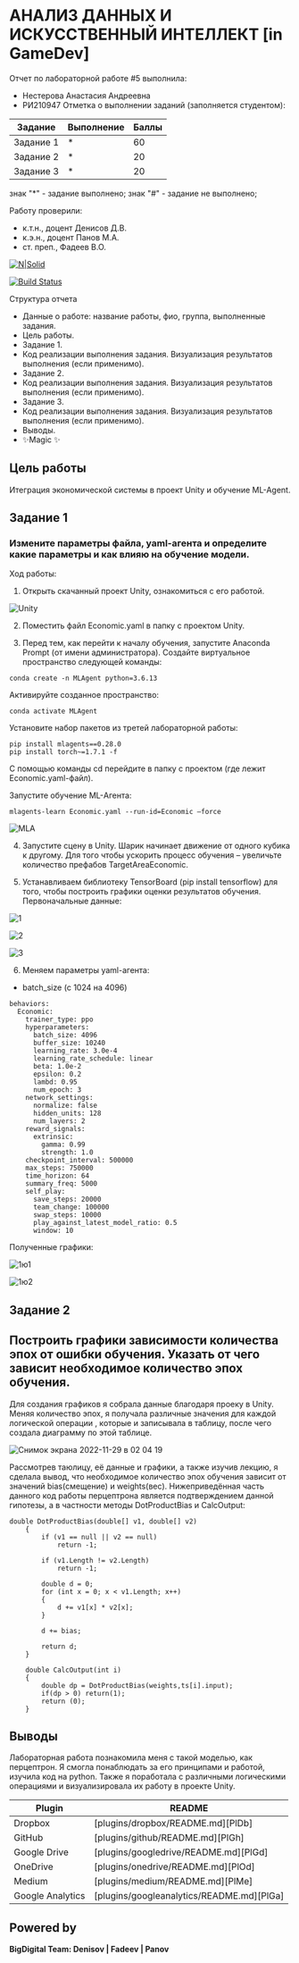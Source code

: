 # АНАЛИЗ ДАННЫХ И ИСКУССТВЕННЫЙ ИНТЕЛЛЕКТ [in GameDev]
Отчет по лабораторной работе #5 выполнила:
- Нестерова Анастасия Андреевна
- РИ210947
Отметка о выполнении заданий (заполняется студентом):

| Задание | Выполнение | Баллы |
| ------ | ------ | ------ |
| Задание 1 | * | 60 |
| Задание 2 | * | 20 |
| Задание 3 | * | 20 |

знак "*" - задание выполнено; знак "#" - задание не выполнено;

Работу проверили:
- к.т.н., доцент Денисов Д.В.
- к.э.н., доцент Панов М.А.
- ст. преп., Фадеев В.О.

[![N|Solid](https://cldup.com/dTxpPi9lDf.thumb.png)](https://nodesource.com/products/nsolid)

[![Build Status](https://travis-ci.org/joemccann/dillinger.svg?branch=master)](https://travis-ci.org/joemccann/dillinger)

Структура отчета

- Данные о работе: название работы, фио, группа, выполненные задания.
- Цель работы.
- Задание 1.
- Код реализации выполнения задания. Визуализация результатов выполнения (если применимо).
- Задание 2.
- Код реализации выполнения задания. Визуализация результатов выполнения (если применимо).
- Задание 3.
- Код реализации выполнения задания. Визуализация результатов выполнения (если применимо).
- Выводы.
- ✨Magic ✨

## Цель работы
Итеграция экономической системы в проект Unity и обучение ML-Agent.

## Задание 1
### Измените параметры файла, yaml-агента и определите какие параметры и как влияю на обучение модели.
Ход работы:

1) Открыть скачанный проект Unity, ознакомиться с его работой.

![Unity](https://user-images.githubusercontent.com/43472988/205011215-aa96cd7e-22a0-4283-bc70-7143240612de.jpg)

2) Поместить файл Economic.yaml в папку с проектом Unity.


3) Перед тем, как перейти к началу обучения, запустите Anaconda Prompt (от имени администратора). Создайте виртуальное пространство следующей команды:


```
conda create -n MLAgent python=3.6.13
```

   Активируйте созданное пространство:
 
```
conda activate MLAgent
```

   Установите набор пакетов из третей лабораторной работы:
   
```
pip install mlagents==0.28.0
pip install torch~=1.7.1 -f
```

   С помощью команды cd перейдите в папку с проектом (где лежит Economic.yaml-файл).
   
   Запустите обучение ML-Агента:
   
   ```
   mlagents-learn Economic.yaml --run-id=Economic –force
   ```
   ![MLA](https://user-images.githubusercontent.com/43472988/205024663-a79818fd-3469-48a1-a202-c5b9c01f1c1e.png)

4) Запустите сцену в Unity. Шарик начинает движение от одного кубика к другому. Для того чтобы ускорить процесс обучения – увеличьте количество префабов TargetAreaEconomiс.

5) Устанавливаем библиотеку TensorBoard (pip install tensorflow) для того, чтобы построить графики оценки результатов обучения.
   Первоначальные данные:

![1](https://user-images.githubusercontent.com/43472988/205028611-5d11ffc0-e910-454e-b74e-a4bf109573bf.png)

![2](https://user-images.githubusercontent.com/43472988/205028628-2ed25c0b-40cb-47bb-9506-587e47d5764d.png)

![3](https://user-images.githubusercontent.com/43472988/205028302-009410e4-8485-4d29-9aa3-2179da699a9b.png)

6) Меняем параметры yaml-агента:

- batch_size (с 1024 на 4096)

```
behaviors:
  Economic:
    trainer_type: ppo
    hyperparameters:
      batch_size: 4096
      buffer_size: 10240
      learning_rate: 3.0e-4
      learning_rate_schedule: linear
      beta: 1.0e-2
      epsilon: 0.2
      lambd: 0.95
      num_epoch: 3      
    network_settings:
      normalize: false
      hidden_units: 128
      num_layers: 2
    reward_signals:
      extrinsic:
        gamma: 0.99
        strength: 1.0
    checkpoint_interval: 500000
    max_steps: 750000
    time_horizon: 64
    summary_freq: 5000
    self_play:
      save_steps: 20000
      team_change: 100000
      swap_steps: 10000
      play_against_latest_model_ratio: 0.5
      window: 10
```

Полученные графики:

![1ю1](https://user-images.githubusercontent.com/43472988/205039826-06806beb-7bd3-4bbd-93a6-526f8d519b87.png)

![1ю2](https://user-images.githubusercontent.com/43472988/205039831-71f2494a-a08f-4aad-8847-90a83fba0f3d.png)

## Задание 2

## Построить графики зависимости количества эпох от ошибки обучения. Указать от чего зависит необходимое количество эпох обучения.

Для создания графиков я собрала данные благодаря проеку в Unity. Меняя количество эпох, я получала различные значения для каждой логической операции , которые и записывала в таблицу, после чего создала диаграмму по этой таблице.

![Снимок экрана 2022-11-29 в 02 04 19](https://user-images.githubusercontent.com/43472988/204380921-ee47f941-b923-4d37-9d7d-4b8df65c63f3.png)

Рассмотрев таюлицу, её данные и графики, а также изучив лекцию, я сделала вывод, что необходимое количество эпох обучения зависит от значений bias(смещение) и weights(вес). Нижеприведённая часть данного код работы перцептрона является подтверждением данной гипотезы, а в частности методы DotProductBias и CalcOutput:

```
double DotProductBias(double[] v1, double[] v2) 
	{
		if (v1 == null || v2 == null)
			return -1;
	 
		if (v1.Length != v2.Length)
			return -1;
	 
		double d = 0;
		for (int x = 0; x < v1.Length; x++)
		{
			d += v1[x] * v2[x];
		}

		d += bias;
	 
		return d;
	}

	double CalcOutput(int i)
	{
		double dp = DotProductBias(weights,ts[i].input);
		if(dp > 0) return(1);
		return (0);
	}
```
	
## Выводы
Лабораторная работа познакомила меня с такой моделью, как перцептрон. Я смогла понаблюдать за его принципами и работой, изучила код на python. Также я поработала с различными логическими операциями и визуализировала их работу в проекте Unity. 

| Plugin | README |
| ------ | ------ |
| Dropbox | [plugins/dropbox/README.md][PlDb] |
| GitHub | [plugins/github/README.md][PlGh] |
| Google Drive | [plugins/googledrive/README.md][PlGd] |
| OneDrive | [plugins/onedrive/README.md][PlOd] |
| Medium | [plugins/medium/README.md][PlMe] |
| Google Analytics | [plugins/googleanalytics/README.md][PlGa] |

## Powered by

**BigDigital Team: Denisov | Fadeev | Panov**

